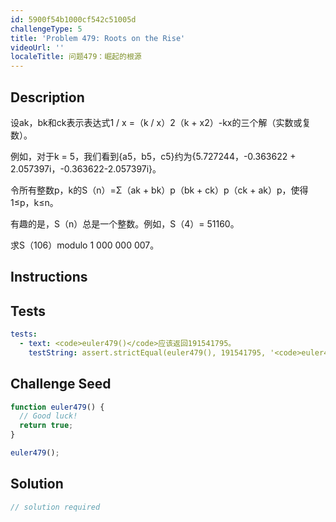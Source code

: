 ```yaml
---
id: 5900f54b1000cf542c51005d
challengeType: 5
title: 'Problem 479: Roots on the Rise'
videoUrl: ''
localeTitle: 问题479：崛起的根源
---
```


## Description
<section id="description">设ak，bk和ck表示表达式1 / x =（k / x）2（k + x2）-kx的三个解（实数或复数）。 <p>例如，对于k = 5，我们看到{a5，b5，c5}约为{5.727244，-0.363622 + 2.057397i，-0.363622-2.057397i}。 </p><p>令所有整数p，k的S（n）=Σ（ak + bk）p（bk + ck）p（ck + ak）p，使得1≤p，k≤n。 </p><p>有趣的是，S（n）总是一个整数。例如，S（4）= 51160。 </p><p>求S（106）modulo 1 000 000 007。 </p></section>

## Instructions
<section id="instructions">
</section>

## Tests
<section id='tests'>

```yml
tests:
  - text: <code>euler479()</code>应该返回191541795。
    testString: assert.strictEqual(euler479(), 191541795, '<code>euler479()</code> should return 191541795.');

```

</section>

## Challenge Seed
<section id='challengeSeed'>

<div id='js-seed'>

```js
function euler479() {
  // Good luck!
  return true;
}

euler479();

```

</div>



</section>

## Solution
<section id='solution'>

```js
// solution required
```
</section>
